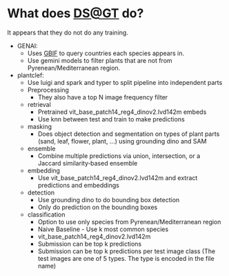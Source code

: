 # What does [DS@GT](https://github.com/dsgt-kaggle-clef/plantclef-2025) do?

It appears that they do not do any training.

- GENAI:
  - Uses [GBIF](https://www.gbif.org/search?q=Lactuca%20virosa%20L.) to query countries each species appears in.
  - Use gemini models to filter plants that are not from Pyrenean/Mediterranean region.
- plantclef:
  - Use luigi and spark and typer to split pipeline into independent parts
  - Preprocessing
    - They also have a top N image frequency filter
  - retrieval
    - Pretrained vit_base_patch14_reg4_dinov2.lvd142m embeds
    - Use knn between test and train to make predictions
  - masking
    - Does object detection and segmentation on types of plant parts (sand, leaf, flower, plant, ...) using grounding dino and SAM
  - ensemble
    - Combine multiple predictions via union, intersection, or a Jaccard similarity‑based ensemble
  - embedding
    - Use vit_base_patch14_reg4_dinov2.lvd142m and extract predictions and embeddings
  - detection
    - Use grounding dino to do bounding box detection
    - Only do prediction on the bounding boxes
  - classification
    - Option to use only species from Pyrenean/Mediterranean region
    - Naive Baseline - Use k most common species
    - vit_base_patch14_reg4_dinov2.lvd142m
    - Submission can be top k predictions
    - Submission can be top k predictions per test image class (The test images are one of 5 types. The type is encoded in the file name)
